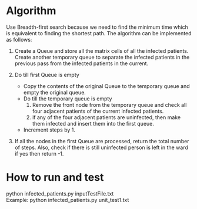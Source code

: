 # Algorithm
Use Breadth-first search because we need to find the minimum time which is equivalent to finding the shortest path. The algorithm can be implemented as follows:
1. Create a Queue and store all the matrix cells of all the infected patients. Create another temporary queue to separate the infected patients in the previous pass from the infected patients in the current.

2. Do till first Queue is empty
    * Copy the contents of the original Queue to the temporary queue and empty the original queue.
    * Do till the temporary queue is empty
        1) Remove the front node from the temporary queue and check all four adjacent patients of the current infected patients.
        2) if any of the four adjacent patients are uninfected, then make them infected and insert them into the first queue.
    * Increment steps by 1.

3. If all the nodes in the first Queue are processed, return the total number of steps. Also, check if there is still uninfected
    person is left in the ward if yes then return -1.


# How to run and test
python infected_patients.py inputTestFile.txt  
Example: python infected_patients.py unit_test1.txt


